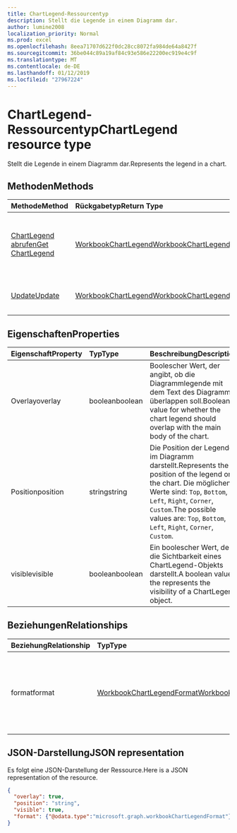 ```yaml
---
title: ChartLegend-Ressourcentyp
description: Stellt die Legende in einem Diagramm dar.
author: lumine2008
localization_priority: Normal
ms.prod: excel
ms.openlocfilehash: 8eea71707d622f0dc28cc8072fa984de64a8427f
ms.sourcegitcommit: 36be044c89a19af84c93e586e22200ec919e4c9f
ms.translationtype: MT
ms.contentlocale: de-DE
ms.lasthandoff: 01/12/2019
ms.locfileid: "27967224"
---
```

# <a name="chartlegend-resource-type"></a><span data-ttu-id="64f39-103">ChartLegend-Ressourcentyp</span><span class="sxs-lookup"><span data-stu-id="64f39-103">ChartLegend resource type</span></span>

<span data-ttu-id="64f39-104">Stellt die Legende in einem Diagramm dar.</span><span class="sxs-lookup"><span data-stu-id="64f39-104">Represents the legend in a chart.</span></span>


## <a name="methods"></a><span data-ttu-id="64f39-105">Methoden</span><span class="sxs-lookup"><span data-stu-id="64f39-105">Methods</span></span>

| <span data-ttu-id="64f39-106">Methode</span><span class="sxs-lookup"><span data-stu-id="64f39-106">Method</span></span>           | <span data-ttu-id="64f39-107">Rückgabetyp</span><span class="sxs-lookup"><span data-stu-id="64f39-107">Return Type</span></span>    |<span data-ttu-id="64f39-108">Beschreibung</span><span class="sxs-lookup"><span data-stu-id="64f39-108">Description</span></span>|
|:---------------|:--------|:----------|
|[<span data-ttu-id="64f39-109">ChartLegend abrufen</span><span class="sxs-lookup"><span data-stu-id="64f39-109">Get ChartLegend</span></span>](../api/chartlegend-get.md) | [<span data-ttu-id="64f39-110">WorkbookChartLegend</span><span class="sxs-lookup"><span data-stu-id="64f39-110">WorkbookChartLegend</span></span>](chartlegend.md) |<span data-ttu-id="64f39-111">Dient zum Lesen der Eigenschaften und der Beziehungen des chartLegend-Objekts.</span><span class="sxs-lookup"><span data-stu-id="64f39-111">Read properties and relationships of chartLegend object.</span></span>|
|[<span data-ttu-id="64f39-112">Update</span><span class="sxs-lookup"><span data-stu-id="64f39-112">Update</span></span>](../api/chartlegend-update.md) | [<span data-ttu-id="64f39-113">WorkbookChartLegend</span><span class="sxs-lookup"><span data-stu-id="64f39-113">WorkbookChartLegend</span></span>](chartlegend.md) |<span data-ttu-id="64f39-114">Dient zum Aktualisieren des ChartLegend-Objekts.</span><span class="sxs-lookup"><span data-stu-id="64f39-114">Update ChartLegend object.</span></span> |

## <a name="properties"></a><span data-ttu-id="64f39-115">Eigenschaften</span><span class="sxs-lookup"><span data-stu-id="64f39-115">Properties</span></span>
| <span data-ttu-id="64f39-116">Eigenschaft</span><span class="sxs-lookup"><span data-stu-id="64f39-116">Property</span></span>     | <span data-ttu-id="64f39-117">Typ</span><span class="sxs-lookup"><span data-stu-id="64f39-117">Type</span></span>   |<span data-ttu-id="64f39-118">Beschreibung</span><span class="sxs-lookup"><span data-stu-id="64f39-118">Description</span></span>|
|:---------------|:--------|:----------|
|<span data-ttu-id="64f39-119">Overlay</span><span class="sxs-lookup"><span data-stu-id="64f39-119">overlay</span></span>|<span data-ttu-id="64f39-120">boolean</span><span class="sxs-lookup"><span data-stu-id="64f39-120">boolean</span></span>|<span data-ttu-id="64f39-121">Boolescher Wert, der angibt, ob die Diagrammlegende mit dem Text des Diagramms überlappen soll.</span><span class="sxs-lookup"><span data-stu-id="64f39-121">Boolean value for whether the chart legend should overlap with the main body of the chart.</span></span>|
|<span data-ttu-id="64f39-122">Position</span><span class="sxs-lookup"><span data-stu-id="64f39-122">position</span></span>|<span data-ttu-id="64f39-123">string</span><span class="sxs-lookup"><span data-stu-id="64f39-123">string</span></span>|<span data-ttu-id="64f39-124">Die Position der Legende im Diagramm darstellt.</span><span class="sxs-lookup"><span data-stu-id="64f39-124">Represents the position of the legend on the chart.</span></span> <span data-ttu-id="64f39-125">Die möglichen Werte sind: `Top`, `Bottom`, `Left`, `Right`, `Corner`, `Custom`.</span><span class="sxs-lookup"><span data-stu-id="64f39-125">The possible values are: `Top`, `Bottom`, `Left`, `Right`, `Corner`, `Custom`.</span></span>|
|<span data-ttu-id="64f39-126">visible</span><span class="sxs-lookup"><span data-stu-id="64f39-126">visible</span></span>|<span data-ttu-id="64f39-127">boolean</span><span class="sxs-lookup"><span data-stu-id="64f39-127">boolean</span></span>|<span data-ttu-id="64f39-128">Ein boolescher Wert, der die Sichtbarkeit eines ChartLegend-Objekts darstellt.</span><span class="sxs-lookup"><span data-stu-id="64f39-128">A boolean value the represents the visibility of a ChartLegend object.</span></span>|

## <a name="relationships"></a><span data-ttu-id="64f39-129">Beziehungen</span><span class="sxs-lookup"><span data-stu-id="64f39-129">Relationships</span></span>
| <span data-ttu-id="64f39-130">Beziehung</span><span class="sxs-lookup"><span data-stu-id="64f39-130">Relationship</span></span> | <span data-ttu-id="64f39-131">Typ</span><span class="sxs-lookup"><span data-stu-id="64f39-131">Type</span></span>   |<span data-ttu-id="64f39-132">Beschreibung</span><span class="sxs-lookup"><span data-stu-id="64f39-132">Description</span></span>|
|:---------------|:--------|:----------|
|<span data-ttu-id="64f39-133">format</span><span class="sxs-lookup"><span data-stu-id="64f39-133">format</span></span>|[<span data-ttu-id="64f39-134">WorkbookChartLegendFormat</span><span class="sxs-lookup"><span data-stu-id="64f39-134">WorkbookChartLegendFormat</span></span>](chartlegendformat.md)|<span data-ttu-id="64f39-p102">Stellt die Formatierung für eine Diagrammlegende dar, einschließlich Füllung und Schriftartformatierung. Schreibgeschützt.</span><span class="sxs-lookup"><span data-stu-id="64f39-p102">Represents the formatting of a chart legend, which includes fill and font formatting. Read-only.</span></span>|

## <a name="json-representation"></a><span data-ttu-id="64f39-137">JSON-Darstellung</span><span class="sxs-lookup"><span data-stu-id="64f39-137">JSON representation</span></span>

<span data-ttu-id="64f39-138">Es folgt eine JSON-Darstellung der Ressource.</span><span class="sxs-lookup"><span data-stu-id="64f39-138">Here is a JSON representation of the resource.</span></span>

<!-- {
  "blockType": "resource",
  "baseType": "microsoft.graph.entity",
  "optionalProperties": [

  ],
  "@odata.type": "microsoft.graph.workbookChartLegend"
}-->

```json
{
  "overlay": true,
  "position": "string",
  "visible": true,
  "format": {"@odata.type":"microsoft.graph.workbookChartLegendFormat"}
}

```

<!-- uuid: 8fcb5dbc-d5aa-4681-8e31-b001d5168d79
2015-10-25 14:57:30 UTC -->
<!-- {
  "type": "#page.annotation",
  "description": "ChartLegend resource",
  "keywords": "",
  "section": "documentation",
  "tocPath": ""
}-->
